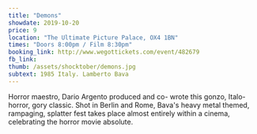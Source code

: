 ```yaml
---
title: "Demons"
showdate: 2019-10-20
price: 9
location: "The Ultimate Picture Palace, OX4 1BN"
times: "Doors 8:00pm / Film 8:30pm"
booking_link: http://www.wegottickets.com/event/482679
fb_link:
thumb: /assets/shocktober/demons.jpg
subtext: 1985 Italy. Lamberto Bava
---
```


Horror maestro, Dario Argento produced and co- wrote this gonzo, Italo-horror, gory classic. Shot in Berlin and Rome, Bava's heavy metal themed, rampaging, splatter fest takes place almost entirely within a cinema, celebrating the horror movie absolute.

